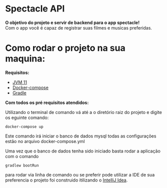 # Spectacle API

**O objetivo do projeto e servir de backend para o app spectacle!** </br>
Com o app você é capaz de registrar suas filmes e musicas preferidas.

# Como rodar o projeto na sua maquina:


**Requisitos:** 

- [JVM 11](https://www.oracle.com/br/java/technologies/javase/jdk11-archive-downloads.html)
- [Docker-compose](https://docs.docker.com/compose/install/)
- [Gradle](https://gradle.org/install/)

**Com todos os pré requisitos atendidos:**

Utilizando o terminal de comando vá até a o diretório raiz do projeto e digite os eguinte comando:

~~~
docker-compose up 
~~~

Este comando irá iniciar o banco de dados mysql todas as configurações estão no arquivo docker-compose.yml

Uma vez que o banco de dados tenha sido iniciado basta rodar a aplicação com o comando 
~~~
gradlew bootRun
~~~
para rodar via linha de comando ou se preferir pode utilizar a IDE de sua preferencia o projeto foi construido itilizando o [IntelliJ Idea](https://www.jetbrains.com/pt-br/idea/download/#section=windows).